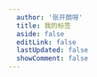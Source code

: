 ```yaml
---
  author: '张开朗呀'
  title: 我的标签
  aside: false
  editLink: false
  lastUpdated: false
  showComment: false
---
```


<ClientOnly>
	<Tag />
</ClientOnly>
